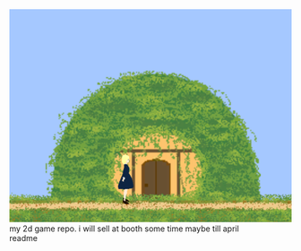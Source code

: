 <img src="https://github.com/Melnus/YUEADV/blob/master/png/aaa.png" alt="adv1" title="home">
my 2d game repo.
i will sell at booth some time maybe till april
<br> readme
<br> 
